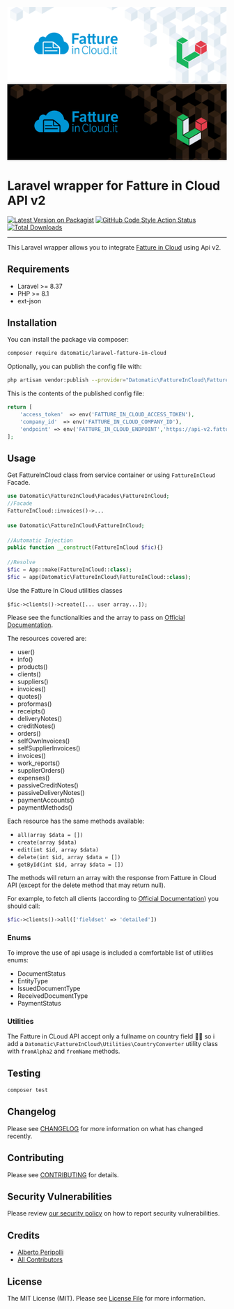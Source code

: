 ![Laravel-Fatture-in-Cloud-Dark](branding/dark.png#gh-dark-mode-only)![Laravel-Fatture-in-Cloud-Light](branding/light.png#gh-light-mode-only)
# Laravel wrapper for Fatture in Cloud API v2

[![Latest Version on Packagist](https://img.shields.io/packagist/v/datomatic/laravel-fatture-in-cloud.svg?style=for-the-badge)](https://packagist.org/packages/datomatic/laravel-fatture-in-cloud)
[![GitHub Code Style Action Status](https://img.shields.io/github/actions/workflow/status/datomatic/laravel-fatture-in-cloud/fix-php-code-style-issues.yml?style=for-the-badge&label=code%20style)](https://github.com/datomatic/laravel-fatture-in-cloud/actions?query=workflow%3A"Check+%26+fix+styling"+branch%3Amain)
[![Total Downloads](https://img.shields.io/packagist/dt/datomatic/laravel-fatture-in-cloud.svg?style=for-the-badge)](https://packagist.org/packages/datomatic/laravel-fatture-in-cloud)

---
This Laravel wrapper allows you to integrate [Fatture in Cloud](https://fattureincloud.it) using Api v2.

## Requirements

- Laravel >= 8.37
- PHP >= 8.1
- ext-json

## Installation

You can install the package via composer:

```bash
composer require datomatic/laravel-fatture-in-cloud
```

Optionally, you can publish the config file with:
```bash
php artisan vendor:publish --provider="Datomatic\FattureInCloud\FattureInCloudServiceProvider" --tag="fatture-in-cloud-config"
```

This is the contents of the published config file:

```php
return [
    'access_token'  => env('FATTURE_IN_CLOUD_ACCESS_TOKEN'),
    'company_id'  => env('FATTURE_IN_CLOUD_COMPANY_ID'),
    'endpoint' => env('FATTURE_IN_CLOUD_ENDPOINT','https://api-v2.fattureincloud.it/'),
];
```

## Usage

Get FattureInCloud class from service container or using `FattureInCloud` Facade.

```php
use Datomatic\FattureInCloud\Facades\FattureInCloud;
//Facade
FattureInCloud::invoices()->...

use Datomatic\FattureInCloud\FattureInCloud;

//Automatic Injection
public function __construct(FattureInCloud $fic){}

//Resolve
$fic = App::make(FattureInCloud::class);
$fic = app(Datomatic\FattureInCloud\FattureInCloud::class);
```

Use the Fatture In Cloud utilities classes

`$fic->clients()->create([... user array...]);`

Please see the functionalities and the array to pass on [Official Documentation](https://developers.fattureincloud.it/api-reference).

The resources covered are:
- user()
- info()
- products()
- clients()
- suppliers()
- invoices()
- quotes()
- proformas()
- receipts()
- deliveryNotes()
- creditNotes()
- orders()
- selfOwnInvoices()
- selfSupplierInvoices()
- invoices()
- work_reports()
- supplierOrders()
- expenses()
- passiveCreditNotes()
- passiveDeliveryNotes()
- paymentAccounts()
- paymentMethods()

Each resource has the same methods available:

- `all(array $data = [])`
- `create(array $data)`
- `edit(int $id, array $data)`
- `delete(int $id, array $data = [])`
- `getById(int $id, array $data = [])`

The methods will return an array with the response from Fatture in Cloud API (except for the delete method that may return null).

For example, to fetch all clients  (according to [Official Documentation](https://developers.fattureincloud.it/api-reference/#get-/c/-company_id-/entities/clients)) you should call:

```php
$fic->clients()->all(['fieldset' => 'detailed'])
```

### Enums

To improve the use of api usage is included a comfortable list of utilities enums:
- DocumentStatus
- EntityType
- IssuedDocumentType
- ReceivedDocumentType
- PaymentStatus

### Utilities

The Fatture in CLoud API accept only a fullname on country field 🤦‍♂️ so i add a `Datomatic\FattureInCloud\Utilities\CountryConverter` utility class with  `fromAlpha2` and `fromName` methods.

## Testing

```bash
composer test
```

## Changelog

Please see [CHANGELOG](CHANGELOG.md) for more information on what has changed recently.

## Contributing

Please see [CONTRIBUTING](CONTRIBUTING.md) for details.

## Security Vulnerabilities

Please review [our security policy](../../security/policy) on how to report security vulnerabilities.

## Credits

- [Alberto Peripolli](https://github.com/trippo)
- [All Contributors](../../contributors)

## License

The MIT License (MIT). Please see [License File](LICENSE.md) for more information.
